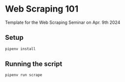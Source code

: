 # Web Scraping 101

Template for the Web Scraping Seminar on Apr. 9th 2024

## Setup

```bash
pipenv install
```

## Running the script

```bash
pipenv run scrape
```
